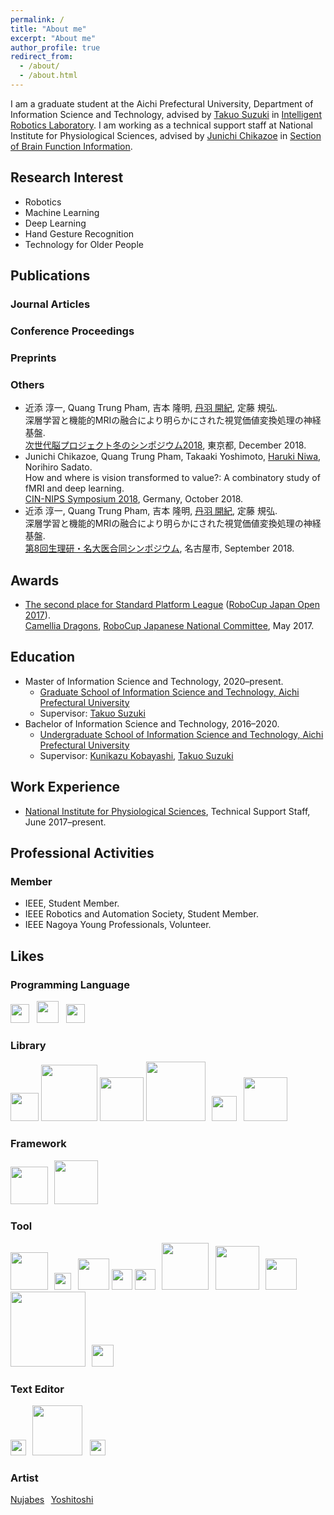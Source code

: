 ```yaml
---
permalink: /
title: "About me"
excerpt: "About me"
author_profile: true
redirect_from:
  - /about/
  - /about.html
---
```


I am a graduate student at the Aichi Prefectural University, Department of Information Science and Technology, advised by [Takuo Suzuki](https://researchmap.jp/takuo-suzuki?lang=en) in [Intelligent Robotics Laboratory](http://www.ist.aichi-pu.ac.jp/lab/st/index.html). I am working as a technical support staff at National Institute for Physiological Sciences, advised by [Junichi Chikazoe](https://scholar.google.co.jp/citations?user=jlB0TpIAAAAJ) in [Section of Brain Function Information](https://www.zoelabo.com/english-home).

## Research Interest
- Robotics
- Machine Learning
- Deep Learning
- Hand Gesture Recognition
- Technology for Older People

<!--
- Ambient Assisted Living
-->

## Publications
### Journal Articles

### Conference Proceedings

### Preprints

### Others
- 近添 淳一, Quang Trung Pham, 吉本 隆明, <u>丹羽 開紀</u>, 定藤 規弘.  
深層学習と機能的MRIの融合により明らかにされた視覚価値変換処理の神経基盤.  
[次世代脳プロジェクト冬のシンポジウム2018](https://www.nips.ac.jp/brain-commu/2018/report2018.html), 東京都, December 2018.
- Junichi Chikazoe, Quang Trung Pham, Takaaki Yoshimoto, <u>Haruki Niwa</u>, Norihiro Sadato.  
How and where is vision transformed to value?: A combinatory study of fMRI and deep learning.  
[CIN-NIPS Symposium 2018](https://www.cin.uni-tuebingen.de/news-events/browse-all-events/detail/view/340/page/1/8th-nips-cin-joint-symposium.html), Germany, October 2018.
- 近添 淳一, Quang Trung Pham, 吉本 隆明, <u>丹羽 開紀</u>, 定藤 規弘.  
深層学習と機能的MRIの融合により明らかにされた視覚価値変換処理の神経基盤.  
[第8回生理研・名大医合同シンポジウム](https://www.med.nagoya-u.ac.jp/anatomy2/8thsympo.htm), 名古屋市, September 2018.


## Awards
- [The second place for Standard Platform League](http://www.ist.aichi-pu.ac.jp/~koba/images/citationSPL17.jpg) ([RoboCup Japan Open 2017](https://robocup-japanopen.org/2017/)).  
[Camellia Dragons](http://www.ist.aichi-pu.ac.jp/lab/robocup-spl/index.html), [RoboCup Japanese National Committee](http://www.robocup.or.jp/), May 2017.


## Education
- Master of Information Science and Technology, 2020–present.
    - [Graduate School of Information Science and Technology, Aichi Prefectural University](https://www.ist.aichi-pu.ac.jp/en/index.html)
    - Supervisor: [Takuo Suzuki](https://researchmap.jp/takuo-suzuki?lang=en)
- Bachelor of Information Science and Technology, 2016–2020.
    - [Undergraduate School of Information Science and Technology, Aichi Prefectural University](https://www.ist.aichi-pu.ac.jp/)
    - Supervisor: [Kunikazu Kobayashi](http://www.ist.aichi-pu.ac.jp/~koba/), [Takuo Suzuki](https://researchmap.jp/takuo-suzuki?lang=en)


## Work Experience
- [National Institute for Physiological Sciences](https://www.nips.ac.jp/eng/), Technical Support Staff, June 2017–present.

<!--
### Teaching Assistant
-->


## Professional Activities
<!--
### Research Grant

### Program Committee
-->

### Member
- IEEE, Student Member.
- IEEE Robotics and Automation Society, Student Member.
- IEEE Nagoya Young Professionals, Volunteer.

## Likes
### Programming Language
<a href="https://www.python.org/"><img src="https://upload.wikimedia.org/wikipedia/commons/c/c3/Python-logo-notext.svg" width="30" border="0"></a> &nbsp; <a href="https://www.mathworks.com/products/matlab.html"><img src="https://upload.wikimedia.org/wikipedia/commons/2/21/Matlab_Logo.png" width="35" border="0"></a> &nbsp; <a href="https://isocpp.org/"><img src="https://isocpp.org/assets/images/cpp_logo.png" width="30" border="0"></a>
<!--
&nbsp; <a href="https://www.rust-lang.org/"><img src="https://www.rust-lang.org/logos/rust-logo-128x128-blk.png" width="37" border="0"></a>
-->

### Library
<a href="https://scikit-learn.org/stable/"><img src="https://upload.wikimedia.org/wikipedia/commons/0/05/Scikit_learn_logo_small.svg" width="45" border="0"></a> <a href="https://pytorch.org/"><img src="https://upload.wikimedia.org/wikipedia/commons/9/96/Pytorch_logo.png" width="90" border="0"></a> <a href="https://keras.io/"><img src="https://keras.io/img/logo.png" width="70" border="0"></a> <a href="https://www.tensorflow.org/"><img src="https://www.gstatic.com/devrel-devsite/prod/v1241c04ebcb2127897d6c18221acbd64e7ed5c46e5217fd83dd808e592c47bf6/tensorflow/images/lockup.svg" width="95" border="0"></a> &thinsp; <a href="https://p5js.org/"><img src="https://p5js.org/assets/img/p5js.svg" width="40" border="0"></a> &thinsp; <a href="https://jquery.com/"><img src="https://www.vectorlogo.zone/logos/jquery/jquery-official.svg" width="70" border="0"></a>
<!--
&thinsp; <a href="https://www.pixijs.com/"><img src="https://camo.githubusercontent.com/f56c56298a82f8326ed5e59ef82b1b601a5780a7/687474703a2f2f706978696a732e646f776e6c6f61642f706978696a732d746578742e737667" width="40" border="0"></a>
-->

### Framework
<a href="https://flask.palletsprojects.com/"><img src="https://upload.wikimedia.org/wikipedia/commons/3/3c/Flask_logo.svg" width="60" border="0"></a> &thinsp; <a href="https://scrapy.org/"><img src="https://upload.wikimedia.org/wikipedia/commons/b/b4/Scrapy_logo.jpg" width="70" border="0"></a>

### Tool
<a href="https://www.ros.org/"><img src="https://upload.wikimedia.org/wikipedia/commons/b/bb/Ros_logo.svg" width="60" border="0"></a> &thinsp; <a href="https://jupyter.org/"><img src="https://upload.wikimedia.org/wikipedia/commons/3/38/Jupyter_logo.svg" width="27" border="0"></a> &thinsp; <a href="https://git-scm.com/"><img src="https://upload.wikimedia.org/wikipedia/commons/e/e0/Git-logo.svg" width="50" border="0"></a> <a href="https://github.co.jp/"><img src="https://github.githubassets.com/images/modules/logos_page/GitHub-Mark.png" width="33" border="0"></a> <a href="https://www.docker.com/"><img src="https://www.docker.com/sites/default/files/d8/styles/role_icon/public/2019-07/vertical-logo-monochromatic.png?itok=erja9lKc" width="33" border="0"></a> &thinsp; <a href="https://www.heroku.com/"><img src="https://brand.heroku.com/static/media/heroku-logotype-horizontal.81c49462.svg" width="75" border="0"></a> &thinsp; <a href="https://www.netlify.com/"><img src="https://upload.wikimedia.org/wikipedia/commons/b/b8/Netlify_logo.svg" width="70" border="0"></a> &thinsp; <a href="https://www.latex-project.org/"><img src="https://upload.wikimedia.org/wikipedia/commons/9/92/LaTeX_logo.svg" width="50" border="0"></a> &thinsp; <a href="https://www.sphinx-doc.org/en/master/"><img src="https://upload.wikimedia.org/wikipedia/en/d/dc/Sphinx_Python_Documentation_Logo.png" width="120" border="0"></a> &thinsp; <a href="https://www.mysql.com/"><img src="https://www.mysql.com/common/logos/logo-mysql-170x115.png" width="35" border="0"></a>

### Text Editor
<a href="https://code.visualstudio.com/"><img src="https://upload.wikimedia.org/wikipedia/commons/2/2d/Visual_Studio_Code_1.18_icon.svg" width="25" border="0"></a> &thinsp; <a href="https://atom.io/"><img src="https://upload.wikimedia.org/wikipedia/commons/e/eb/Atom_icon.svg" width="80" border="0"></a> &nbsp; <a href="https://www.vim.org/"><img src="https://upload.wikimedia.org/wikipedia/commons/9/9f/Vimlogo.svg" width="25" border="0"></a>

### Artist
<a href="https://open.spotify.com/artist/3Rq3YOF9YG9YfCWD4D56RZ/">Nujabes</a> &thinsp; <a href="https://artsandculture.google.com/entity/yoshitoshi/m01rtn7">Yoshitoshi</a>
